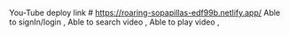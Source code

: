 You-Tube deploy link  # https://roaring-sopapillas-edf99b.netlify.app/
Able to signIn/login , 
Able to search video ,
Able to play video ,
